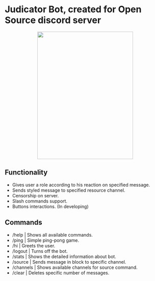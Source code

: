# Judicator Bot, created for Open Source discord server
<p align="center"><img src="https://i.imgur.com/ySjnID2.jpg" width="300" height="400"></p>

## Functionality
 - Gives user a role according to his reaction on specified message.
 - Sends styled message to specified resource channel.
 - Censorship on server.
 - Slash commands support.
 - Buttons interactions. (In developing)

## Commands
 - /help | Shows all available commands.
 - /ping | Simple ping-pong game.
 - /hi | Greets the user.
 - /logout | Turns off the bot.
 - /stats | Shows the detailed information about bot.
 - /source | Sends message in block to specific channel.
 - /channels | Shows available channels for source command.
 - /clear | Deletes specific number of messages.
